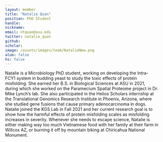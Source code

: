 ```yaml
---
layout: member
title: "Natalie Quan"
position: PhD Student
handle: 
nickname: 
email: ntquan@asu.edu 
twitter: natalie_quan
github: 
scholar: 
image: /assets/images/team/NatalieNew.png
alum: false
hs: false
---
```

Natalie is a Microbiology PhD student, working on developing the Intra-FCY1 system in budding yeast to study the toxic effects of protein misfolding. She earned her B.S. in Biological Sciences at ASU in 2021, during which she worked on the Paramecium Spatial Proteome project in Dr. Mike Lynch’s lab. She also participated in the Helios Scholars internship at the Translational Genomics Research Institute in Phoenix, Arizona, where she studied gene fusions that cause primary adenocarcinoma in dogs. Natalie joined the KGS Lab in Fall 2021 and her current research goal is to show how the harmful effects of protein misfolding scales as misfolding increases in severity. 
Whenever she needs to escape science, Natalie is either making way too much Vietnamese food with her family at their farm in Willcox AZ, or burning it off by mountain biking at Chiricahua National Monument.